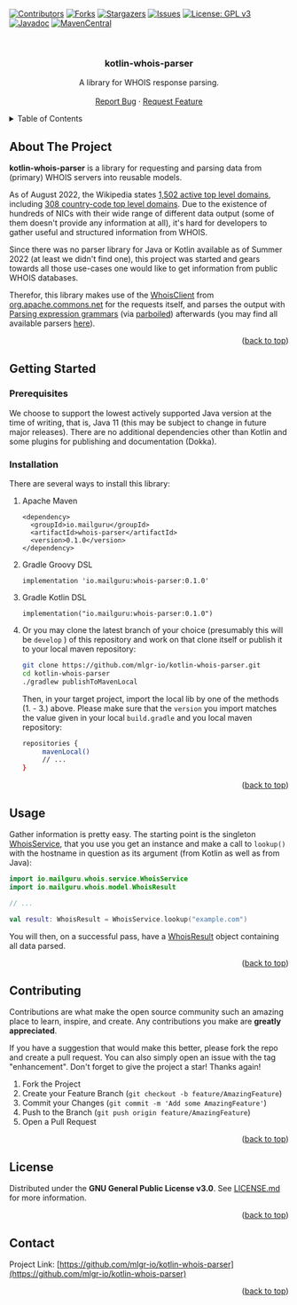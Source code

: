 <!-- Improved compatibility of back to top link: See: https://github.com/othneildrew/Best-README-Template/pull/73 -->
<a name="readme-top"></a>
<!--
*** Thanks for checking out the Best-README-Template. If you have a suggestion
*** that would make this better, please fork the repo and create a pull request
*** or simply open an issue with the tag "enhancement".
*** Don't forget to give the project a star!
*** Thanks again! Now go create something AMAZING! :D
-->



<!-- PROJECT SHIELDS -->
<!--
*** I'm using markdown "reference style" links for readability.
*** Reference links are enclosed in brackets [ ] instead of parentheses ( ).
*** See the bottom of this document for the declaration of the reference variables
*** for contributors-url, forks-url, etc. This is an optional, concise syntax you may use.
*** https://www.markdownguide.org/basic-syntax/#reference-style-links
-->
[![Contributors][contributors-shield]][contributors-url]
[![Forks][forks-shield]][forks-url]
[![Stargazers][stars-shield]][stars-url]
[![Issues][issues-shield]][issues-url]
[![License: GPL v3][license-shield]][license-url]
[![Javadoc][javadoc-shield]][javadoc-url]
[![MavenCentral][maven-shield]][maven-url]




<!-- PROJECT LOGO -->
<br />
<div align="center">
  <!-- a href="https://github.com/mlgr-io/kotlin-whois-parser">
    <img src="images/logo.png" alt="Logo" width="80" height="80">
  </a //-->

<h3 align="center">kotlin-whois-parser</h3>

  <p align="center">
    A library for WHOIS response parsing. 
    <!-- br />
    <a href="https://github.com/mlgr-io/kotlin-whois-parser"><strong>Explore the docs »</strong></a //-->
    <br />
    <br />
    <!-- a href="https://github.com/mlgr-io/kotlin-whois-parser">View Demo</a>
    · //-->
    <a href="https://github.com/mlgr-io/kotlin-whois-parser/issues">Report Bug</a>
    ·
    <a href="https://github.com/mlgr-io/kotlin-whois-parser/issues">Request Feature</a>
  </p>
</div>



<!-- TABLE OF CONTENTS -->
<details>
  <summary>Table of Contents</summary>
  <ol>
    <li><a href="#about-the-project">About The Project</a></li>
    <li>
      <a href="#getting-started">Getting Started</a>
      <ul>
        <li><a href="#prerequisites">Prerequisites</a></li>
        <li><a href="#installation">Installation</a></li>
      </ul>
    </li>
    <li><a href="#usage">Usage</a></li>
    <li><a href="#contributing">Contributing</a></li>
    <li><a href="#license">License</a></li>
    <li><a href="#contact">Contact</a></li>
  </ol>
</details>



<!-- ABOUT THE PROJECT -->
## About The Project

**kotlin-whois-parser** is a library for requesting and parsing data from (primary) WHOIS servers into reusable models.

As of August 2022, the Wikipedia states [1,502 active top level domains](https://en.wikipedia.org/wiki/List_of_Internet_top-level_domains),
including [308 country-code top level domains](https://en.wikipedia.org/wiki/Country_code_top-level_domain).
Due to the existence of hundreds of NICs with their wide range of different data output (some of them doesn't
provide any information at all), it's hard for developers to gather useful and structured information from WHOIS.

Since there was no parser library for Java or Kotlin available as of Summer 2022 (at least we didn't find one), this
project was started and gears towards all those use-cases one would like to get information from public WHOIS databases.


Therefor, this library makes use of the [WhoisClient](https://commons.apache.org/proper/commons-net/apidocs/org/apache/commons/net/whois/WhoisClient.html)
from [org.apache.commons.net](https://commons.apache.org/proper/commons-net/) for the requests itself, and parses the
output with [Parsing expression grammars](https://en.wikipedia.org/wiki/Parsing_expression_grammar) (via
[parboiled](https://github.com/sirthias/parboiled/wiki)) afterwards (you may find all available parsers
[here](src/main/kotlin/io/mailguru/whois/parser/impl/)).

<p align="right">(<a href="#readme-top">back to top</a>)</p>



<!-- GETTING STARTED -->
## Getting Started

<!-- [Javadoc](https://javadoc.io/doc/io.mailguru/whois-parser) -->

### Prerequisites

We choose to support the lowest actively supported Java version at the time of writing, that is, Java 11 (this may be
subject to change in future major releases). There are no additional dependencies other than Kotlin and some plugins
for publishing and documentation (Dokka).

### Installation

There are several ways to install this library:

1. Apache Maven
   ```
   <dependency>
     <groupId>io.mailguru</groupId>
     <artifactId>whois-parser</artifactId>
     <version>0.1.0</version>
   </dependency>
   ```
2. Gradle Groovy DSL
   ```
   implementation 'io.mailguru:whois-parser:0.1.0'
   ```
3. Gradle Kotlin DSL
   ```
   implementation("io.mailguru:whois-parser:0.1.0")
   ```
4. Or you may clone the latest branch of your choice (presumably this will be `develop` ) of this repository and work on
   that clone itself or publish it to your local maven repository: 
   ```sh
   git clone https://github.com/mlgr-io/kotlin-whois-parser.git
   cd kotlin-whois-parser
   ./gradlew publishToMavenLocal
   ```
   Then, in your target project, import the local lib by one of the methods (1. - 3.) above. Please make sure that the `version`
   you import matches the value given in your local `build.gradle` and you local maven repository:
   ```sh
   repositories {
        mavenLocal()
        // ...
   }
   ```
 

<p align="right">(<a href="#readme-top">back to top</a>)</p>



<!-- USAGE EXAMPLES -->
## Usage

Gather information is pretty easy. The starting point is the singleton [WhoisService](src/main/kotlin/io/mailguru/whois/service/WhoisService.kt),
that you use you get an instance and make a call to `lookup()` with the hostname in question as its argument (from
Kotlin as well as from Java):

```kotlin
import io.mailguru.whois.service.WhoisService
import io.mailguru.whois.model.WhoisResult

// ...

val result: WhoisResult = WhoisService.lookup("example.com")

```
You will then, on a successful pass, have a [WhoisResult](src/main/kotlin/io/mailguru/whois/model/WhoisResult.kt) object
containing all data parsed.

<p align="right">(<a href="#readme-top">back to top</a>)</p>



<!-- CONTRIBUTING -->
## Contributing

Contributions are what make the open source community such an amazing place to learn, inspire, and create. Any contributions you make are **greatly appreciated**.

If you have a suggestion that would make this better, please fork the repo and create a pull request. You can also simply open an issue with the tag "enhancement".
Don't forget to give the project a star! Thanks again!

1. Fork the Project
2. Create your Feature Branch (`git checkout -b feature/AmazingFeature`)
3. Commit your Changes (`git commit -m 'Add some AmazingFeature'`)
4. Push to the Branch (`git push origin feature/AmazingFeature`)
5. Open a Pull Request

<p align="right">(<a href="#readme-top">back to top</a>)</p>



<!-- LICENSE -->
## License

Distributed under the **GNU General Public License v3.0**. See [LICENSE.md](LICENSE.md) for more information.

<p align="right">(<a href="#readme-top">back to top</a>)</p>



<!-- CONTACT -->
## Contact

Project Link: [https://github.com/mlgr-io/kotlin-whois-parser](https://github.com/mlgr-io/kotlin-whois-parser)

<p align="right">(<a href="#readme-top">back to top</a>)</p>



<!-- MARKDOWN LINKS & IMAGES -->
<!-- https://www.markdownguide.org/basic-syntax/#reference-style-links -->
[javadoc-url]: https://javadoc.io/doc/io.mailguru/whois-parser
[javadoc-shield]: https://javadoc.io/badge2/io.mailguru/whois-parser/javadoc.svg?style=for-the-badge&color=yellow
[maven-url]: https://search.maven.org/artifact/io.mailguru/whois-parser
[maven-shield]: https://img.shields.io/maven-central/v/io.mailguru/whois-parser?style=for-the-badge
[contributors-shield]: https://img.shields.io/github/contributors/mlgr-io/kotlin-whois-parser.svg?style=for-the-badge
[contributors-url]: https://github.com/mlgr-io/kotlin-whois-parser/graphs/contributors
[forks-shield]: https://img.shields.io/github/forks/mlgr-io/kotlin-whois-parser.svg?style=for-the-badge
[forks-url]: https://github.com/mlgr-io/kotlin-whois-parser/network/members
[stars-shield]: https://img.shields.io/github/stars/mlgr-io/kotlin-whois-parser.svg?style=for-the-badge
[stars-url]: https://github.com/mlgr-io/kotlin-whois-parser/stargazers
[issues-shield]: https://img.shields.io/github/issues/mlgr-io/kotlin-whois-parser.svg?style=for-the-badge
[issues-url]: https://github.com/mlgr-io/kotlin-whois-parser/issues
[license-shield]: https://img.shields.io/github/license/mlgr-io/kotlin-whois-parser.svg?style=for-the-badge
[license-url]: https://github.com/mlgr-io/kotlin-whois-parser/blob/master/LICENSE.md
[linkedin-shield]: https://img.shields.io/badge/-LinkedIn-black.svg?style=for-the-badge&logo=linkedin&colorB=555
[linkedin-url]: https://linkedin.com/in/linkedin_username
[product-screenshot]: images/screenshot.png
[Next.js]: https://img.shields.io/badge/next.js-000000?style=for-the-badge&logo=nextdotjs&logoColor=white
[Next-url]: https://nextjs.org/
[React.js]: https://img.shields.io/badge/React-20232A?style=for-the-badge&logo=react&logoColor=61DAFB
[React-url]: https://reactjs.org/
[Vue.js]: https://img.shields.io/badge/Vue.js-35495E?style=for-the-badge&logo=vuedotjs&logoColor=4FC08D
[Vue-url]: https://vuejs.org/
[Angular.io]: https://img.shields.io/badge/Angular-DD0031?style=for-the-badge&logo=angular&logoColor=white
[Angular-url]: https://angular.io/
[Svelte.dev]: https://img.shields.io/badge/Svelte-4A4A55?style=for-the-badge&logo=svelte&logoColor=FF3E00
[Svelte-url]: https://svelte.dev/
[Laravel.com]: https://img.shields.io/badge/Laravel-FF2D20?style=for-the-badge&logo=laravel&logoColor=white
[Laravel-url]: https://laravel.com
[Bootstrap.com]: https://img.shields.io/badge/Bootstrap-563D7C?style=for-the-badge&logo=bootstrap&logoColor=white
[Bootstrap-url]: https://getbootstrap.com
[JQuery.com]: https://img.shields.io/badge/jQuery-0769AD?style=for-the-badge&logo=jquery&logoColor=white
[JQuery-url]: https://jquery.com

